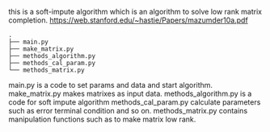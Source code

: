 this is a soft-impute algorithm which is an algorithm to solve low rank matrix completion.
https://web.stanford.edu/~hastie/Papers/mazumder10a.pdf

```
.
├── main.py
├── make_matrix.py
├── methods_algorithm.py
├── methods_cal_param.py
└── methods_matrix.py
```

main.py is a code to set params and data and start algorithm.
make_matrix.py makes matrixes as input data.
methods_algorithm.py is a code for soft impute algorithm
methods_cal_param.py calculate parameters such as error terminal condition and so on.
methods_matrix.py contains manipulation functions such as to make matrix low rank.
